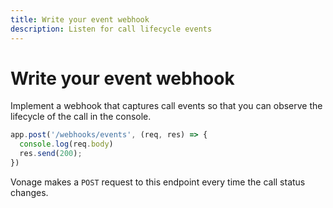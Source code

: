 ```yaml
---
title: Write your event webhook
description: Listen for call lifecycle events
---
```


# Write your event webhook

Implement a webhook that captures call events so that you can observe the lifecycle of the call in the console.

```javascript
app.post('/webhooks/events', (req, res) => {
  console.log(req.body)
  res.send(200);
})
```

Vonage makes a `POST` request to this endpoint every time the call status changes.
